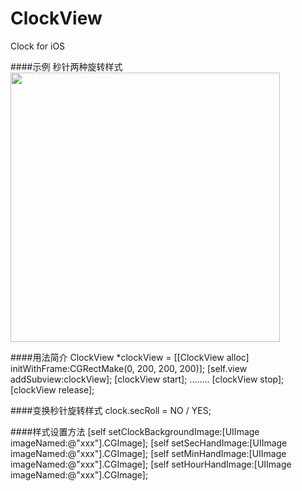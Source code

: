 # ClockView
Clock for iOS 


####示例 
秒针两种旋转样式
<img src="http://ww2.sinaimg.cn/large/e70bae90gw1f3q88b02n3g20pg0q07wh.gif" alt="" width="431" /></p>

####用法简介
    ClockView *clockView = [[ClockView alloc] initWithFrame:CGRectMake(0, 200, 200, 200)];
    [self.view addSubview:clockView];
    [clockView start];
    ........
    [clockView stop];
    [clockView release];

####变换秒针旋转样式
    clock.secRoll = NO / YES;
    
####样式设置方法
    [self setClockBackgroundImage:[UIImage imageNamed:@"xxx"].CGImage];
    [self setSecHandImage:[UIImage imageNamed:@"xxx"].CGImage];
    [self setMinHandImage:[UIImage imageNamed:@"xxx"].CGImage];
    [self setHourHandImage:[UIImage imageNamed:@"xxx"].CGImage];
